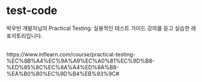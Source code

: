 # test-code

박우빈 개발자님의 Practical Testing: 실용적인 테스트 가이드 강의를 듣고 실습한 레포지토리입니다.

<br/>
https://www.inflearn.com/course/practical-testing-%EC%8B%A4%EC%9A%A9%EC%A0%81%EC%9D%B8-%ED%85%8C%EC%8A%A4%ED%8A%B8-%EA%B0%80%EC%9D%B4%EB%93%9C#
